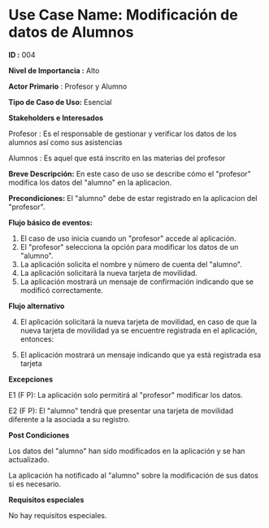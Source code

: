 # **Use Case Name:** Modificación de datos de Alumnos

**ID :** 004

**Nivel de Importancia :** Alto

**Actor Primario** : Profesor y Alumno

**Tipo de Caso de Uso:** Esencial

**Stakeholders e Interesados**

Profesor : Es el responsable de gestionar y verificar los datos de los alumnos así como sus asistencias 

Alumnos : Es aquel que está inscrito en las materias del profesor 

**Breve Descripción:** En este caso de uso se describe cómo el "profesor" modifica los datos del "alumno" en la aplicacion.

**Precondiciones:** El "alumno" debe de estar registrado en la aplicacion del "profesor". 

**Flujo básico de eventos:**
 
1. 	El caso de uso inicia cuando un "profesor" accede al aplicación.
2.	El "profesor" selecciona la opción para modificar los datos de un "alumno".
3.	La aplicación solicita el nombre y número de cuenta del "alumno". 	
4. 	La aplicación solicitará la nueva tarjeta de movilidad. 
5.  La aplicación mostrará un mensaje de confirmación indicando que se modificó correctamente.
 	
**Flujo alternativo** 

4. El aplicación solicitará la nueva tarjeta de movilidad, en caso de que la nueva tarjeta de movilidad ya se encuentre registrada en el aplicación, entonces:

5.   El aplicación mostrará un mensaje indicando que ya está registrada esa tarjeta 


**Excepciones**

E1 (F P): La aplicación solo permitirá al "profesor" modificar los datos.

E2 (F P): El "alumno" tendrá que presentar una tarjeta de movilidad diferente a la asociada a su registro.

**Post Condiciones**

Los datos del "alumno" han sido modificados en la aplicación y se han actualizado.

La aplicación ha notificado al "alumno" sobre la modificación de sus datos si es necesario.

**Requisitos especiales**

No hay requisitos especiales.
